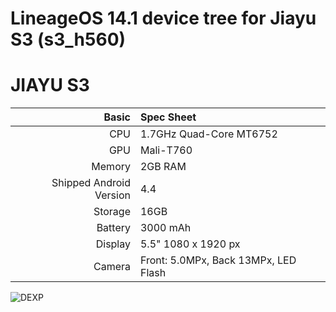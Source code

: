 # LineageOS 14.1 device tree for Jiayu S3 (s3_h560)

JIAYU S3
==============

Basic   | Spec Sheet
-------:|:-------------------------
CPU     | 1.7GHz Quad-Core MT6752
GPU     | Mali-T760
Memory  | 2GB RAM
Shipped Android Version | 4.4
Storage | 16GB
Battery | 3000 mAh
Display | 5.5" 1080 x 1920 px
Camera  | Front: 5.0MPx, Back 13MPx, LED Flash

![DEXP](https://github.com/h0sch180/android_device_jiayu_s3_h560/blob/master/jiayu-s3-2gb.jpeg "JiaYu S3")
